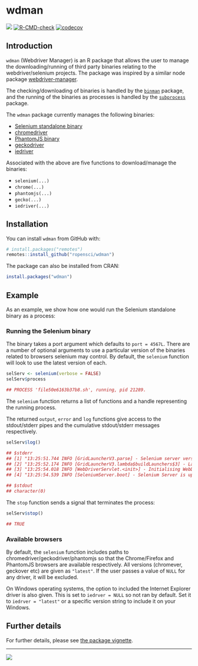 # wdman

[![](https://www.r-pkg.org/badges/version/wdman)](https://CRAN.R-project.org/package=wdman)
[![R-CMD-check](https://github.com/ropensci/wdman/workflows/R-CMD-check/badge.svg)](https://github.com/ropensci/wdman/actions)
[![codecov](https://codecov.io/gh/ropensci/wdman/branch/master/graph/badge.svg)](https://app.codecov.io/gh/ropensci/wdman)


## Introduction

`wdman` (Webdriver Manager) is an R package that allows the user to manage the downloading/running of third party binaries relating to the webdriver/selenium projects. The package was inspired by a similar node package [webdriver-manager](https://www.npmjs.com/package/webdriver-manager).

The checking/downloading of binaries is handled by the [`binman`](https://github.com/ropensci/binman) package, and the running of the binaries as processes is handled by the [`subprocess`](https://github.com/lbartnik/subprocess) package.

The `wdman` package currently manages the following binaries:

* [Selenium standalone binary](http://selenium-release.storage.googleapis.com/index.html)
* [chromedriver](https://chromedriver.storage.googleapis.com/index.html)
* [PhantomJS binary](https://phantomjs.org/download.html)
* [geckodriver](https://github.com/mozilla/geckodriver/releases)
* [iedriver](https://github.com/SeleniumHQ/selenium/wiki/InternetExplorerDriver)

Associated with the above are five functions to download/manage the binaries:

* `selenium(...)`
* `chrome(...)`
* `phantomjs(...)`
* `gecko(...)`
* `iedriver(...)`


## Installation

You can install `wdman` from GitHub with:

```R
# install.packages("remotes")
remotes::install_github("ropensci/wdman")
```

The package can also be installed from CRAN:

```R
install.packages("wdman")
```


## Example

As an example, we show how one would run the Selenium standalone binary as a process:

### Running the Selenium binary

The binary takes a port argument which defaults to `port = 4567L`. There are a number of optional arguments to use a particular version of the binaries related to browsers selenium may control. By default, the `selenium` function will look to use the latest version of each. 

```R
selServ <- selenium(verbose = FALSE)
selServ$process

## PROCESS 'file50e6163b37b8.sh', running, pid 21289.
```

The `selenium` function returns a list of functions and a handle representing the running process.

The returned `output`, `error` and `log` functions give access to the stdout/stderr pipes and the cumulative stdout/stderr messages respectively.

```R
selServ$log()

## $stderr
## [1] "13:25:51.744 INFO [GridLauncherV3.parse] - Selenium server version: 4.0.0-alpha-2, revision: f148142cf8"         
## [2] "13:25:52.174 INFO [GridLauncherV3.lambda$buildLaunchers$3] - Launching a standalone Selenium Server on port 4567"
## [3] "13:25:54.018 INFO [WebDriverServlet.<init>] - Initialising WebDriverServlet"                                     
## [4] "13:25:54.539 INFO [SeleniumServer.boot] - Selenium Server is up and running on port 4567"                        

## $stdout
## character(0)
```

The `stop` function sends a signal that terminates the process:

```R
selServ$stop()

## TRUE
```

### Available browsers

By default, the `selenium` function includes paths to chromedriver/geckodriver/phantomjs so that the Chrome/Firefox and PhantomJS browsers are available respectively. All versions (chromever, geckover etc) are given as `"latest"`. If the user passes a value of `NULL` for any driver, it will be excluded.

On Windows operating systems, the option to included the Internet Explorer driver is also given. This is set to `iedrver = NULL` so not ran by default. Set it to `iedrver = "latest"` or a specific version string to include it on your Windows.


## Further details

For further details, please see [the package vignette](https://docs.ropensci.org/wdman/articles/basics.html).

---

[![](https://ropensci.org/public_images/github_footer.png)](https://ropensci.org)
